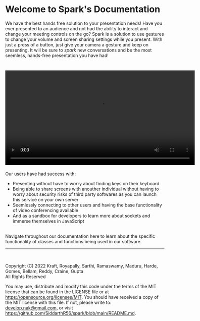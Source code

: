 <h1> Welcome to Spark's Documentation </h1>

<p>
  We have the best hands free solution to your presentation needs! Have you ever presented to an audience and not had the ability to interact and change your meeting controls on the go? Spark is a solution to use gestures to change your volume and screen sharing settings while you present. With just a press of a button, just give your camera a gesture and keep on presenting. It will be sure to <i>spark</i> new conversations and be the most seemless, hands-free presentation you have had!
</p>
<h1 align="center"> 
  <video src="https://user-images.githubusercontent.com/99683342/194715093-3fbc1bc9-7690-4edb-b8bb-5594ba029bb7.mp4" width="600"></video>
</h1>

<p>
  Our users have had success with: 
</p>
<ul>
  <li> Presenting without have to worry about finding keys on their keyboard </li>
  <li> Being able to share screens with anouther individual without having to worry about security risks of third party softwares as you can launch this service on your own server </li>
  <li> Seemlessly connecting to other users and having the base functionality of video conferencing available </li>
  <li> And as a sandbox for developers to learn more about sockets and immerse themselves in JavaScript</li>
</ul>
<br> 
Navigate throughout our documentation here to learn about the specific functionality of classes and functions being used in our software. 

<br>      
<hr>
<br> 
<p> 
  Copyright (C) 2022 Kraft, Royapally, Sarthi, Ramaswamy, Maduru, Harde, Gomes, Bellam, Reddy, Craine, Gupta
<br>
All Rights Reserved
<br>

You may use, distribute and modify this code under the terms of the MIT license that can be found in the LICENSE file or at https://opensource.org/licenses/MIT.
You should have received a copy of the MIT license with this file. If not, please write to: develop.nak@gmail.com, or visit https://github.com/SiddarthR56/spark/blob/main/README.md.
</p>